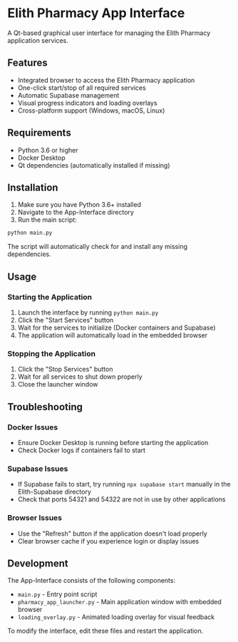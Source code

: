 # Elith Pharmacy App Interface

A Qt-based graphical user interface for managing the Elith Pharmacy application services.

## Features

- Integrated browser to access the Elith Pharmacy application
- One-click start/stop of all required services
- Automatic Supabase management
- Visual progress indicators and loading overlays
- Cross-platform support (Windows, macOS, Linux)

## Requirements

- Python 3.6 or higher
- Docker Desktop
- Qt dependencies (automatically installed if missing)

## Installation

1. Make sure you have Python 3.6+ installed
2. Navigate to the App-Interface directory
3. Run the main script:

```bash
python main.py
```

The script will automatically check for and install any missing dependencies.

## Usage

### Starting the Application

1. Launch the interface by running `python main.py`
2. Click the "Start Services" button
3. Wait for the services to initialize (Docker containers and Supabase)
4. The application will automatically load in the embedded browser

### Stopping the Application

1. Click the "Stop Services" button
2. Wait for all services to shut down properly
3. Close the launcher window

## Troubleshooting

### Docker Issues

- Ensure Docker Desktop is running before starting the application
- Check Docker logs if containers fail to start

### Supabase Issues

- If Supabase fails to start, try running `npx supabase start` manually in the Elith-Supabase directory
- Check that ports 54321 and 54322 are not in use by other applications

### Browser Issues

- Use the "Refresh" button if the application doesn't load properly
- Clear browser cache if you experience login or display issues

## Development

The App-Interface consists of the following components:

- `main.py` - Entry point script
- `pharmacy_app_launcher.py` - Main application window with embedded browser
- `loading_overlay.py` - Animated loading overlay for visual feedback

To modify the interface, edit these files and restart the application. 